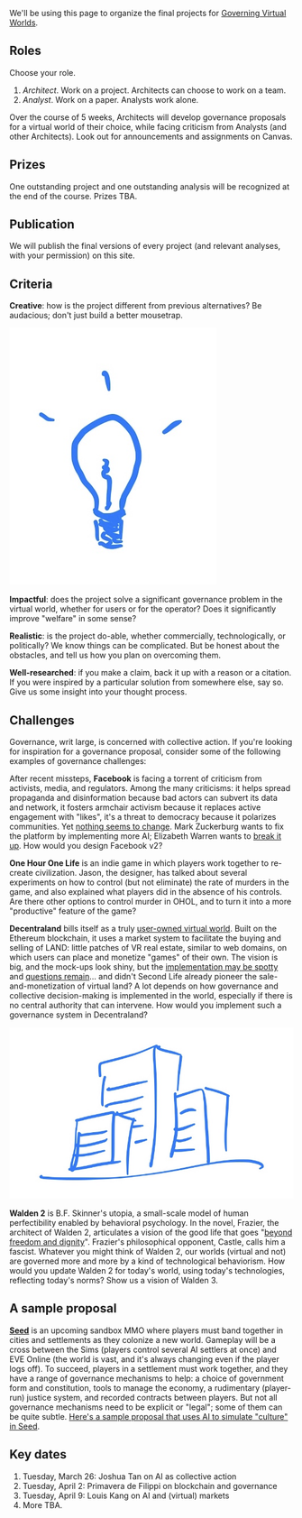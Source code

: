 We'll be using this page to organize the final projects for [Governing Virtual Worlds](https://hls.harvard.edu/academics/curriculum/catalog/default.aspx?o=72386).

## Roles

Choose your role.

1. *Architect*. Work on a project. Architects can choose to work on a team.
2. *Analyst*. Work on a paper. Analysts work alone.

Over the course of 5 weeks, Architects will develop governance proposals for a virtual world of their choice, while facing criticism from Analysts (and other Architects). Look out for announcements and assignments on Canvas.

## Prizes

One outstanding project and one outstanding analysis will be recognized at the end of the course. Prizes TBA.

## Publication

We will publish the final versions of every project (and relevant analyses, with your permission) on this site.

## Criteria

**Creative**: how is the project different from previous alternatives? Be audacious; don't just build a better mousetrap.

<img src="/329E1BC6-9536-4FBD-886E-7262D8A73532.jpeg" style="float: right, width: 50%">

**Impactful**: does the project solve a significant governance problem in the virtual world, whether for users or for the operator? Does it significantly improve "welfare" in some sense?

**Realistic**: is the project do-able, whether commercially, technologically, or politically? We know things can be complicated. But be honest about the obstacles, and tell us how you plan on overcoming them.

**Well-researched**: if you make a claim, back it up with a reason or a citation. If you were inspired by a particular solution from somewhere else, say so. Give us some insight into your thought process.

## Challenges

Governance, writ large, is concerned with collective action. If you're looking for inspiration for a governance proposal, consider some of the following examples of governance challenges:

After recent missteps, **Facebook** is facing a torrent of criticism from activists, media, and regulators. Among the many criticisms: it helps spread propaganda and disinformation because bad actors can subvert its data and network, it fosters armchair activism because it replaces active engagement with "likes", it's a threat to democracy because it polarizes communities. Yet [nothing seems to change](https://www.nytimes.com/2019/03/19/opinion/facebook-antitrust-investigation.html?action=click&module=Opinion&pgtype=Homepage). Mark Zuckerburg wants to fix the platform by implementing more AI; Elizabeth Warren wants to [break it up](https://medium.com/@teamwarren/heres-how-we-can-break-up-big-tech-9ad9e0da324c). How would you design Facebook v2?

**One Hour One Life** is an indie game in which players work together to re-create civilization. Jason, the designer, has talked about several experiments on how to control (but not eliminate) the rate of murders in the game, and also explained what players did in the absence of his controls. Are there other options to control murder in OHOL, and to turn it into a more "productive" feature of the game?

**Decentraland** bills itself as a truly [user-owned virtual world](https://medium.com/decentraland/introducing-the-decentraland-whitepaper-c115a17c77a9). Built on the Ethereum blockchain, it uses a market system to facilitate the buying and selling of LAND: little patches of VR real estate, similar to web domains, on which users can place and monetize "games" of their own. The vision is big, and the mock-ups look shiny, but the [implementation may be spotty](https://medium.com/@mattcondon/thoughts-on-decentraland-6a6ddbf9cd4a) and [questions remain](https://farsightpodcast.com/2019/03/06/opportunity-and-exit-what-decentraland-can-learn-from-second-life/)... and didn't Second Life already pioneer the sale-and-monetization of virtual land? A lot depends on how governance and collective decision-making is implemented in the world, especially if there is no central authority that can intervene. How would you implement such a governance system in Decentraland?

![](/3CE1496E-8663-4486-8558-9E4471CF3672.jpeg)

**Walden 2** is B.F. Skinner's utopia, a small-scale model of human perfectibility enabled by behavioral psychology. In the novel, Frazier, the architect of Walden 2, articulates a vision of the good life that goes "[beyond freedom and dignity](https://en.m.wikipedia.org/wiki/Beyond_Freedom_and_Dignity)". Frazier's philosophical opponent, Castle, calls him a fascist. Whatever you might think of Walden 2, our worlds (virtual and not) are governed more and more by a kind of technological behaviorism. How would you update Walden 2 for today's world, using today's technologies, reflecting today's norms? Show us a vision of Walden 3.

## A sample proposal

[**Seed**](www.seed-project.io) is an upcoming sandbox MMO where players must band together in cities and settlements as they colonize a new world. Gameplay will be a cross between the Sims (players control several AI settlers at once) and EVE Online (the world is vast, and it's always changing even if the player logs off). To succeed, players in a settlement must work together, and they have a range of governance mechanisms to help: a choice of government form and constitution, tools to manage the economy, a rudimentary (player-run) justice system, and recorded contracts between players. But not all governance mechanisms need to be explicit or "legal"; some of them can be quite subtle. [Here's a sample proposal that uses AI to simulate "culture" in Seed](https://docs.google.com/document/d/10GQFbj8mPPwey8RQZxavkvQ0q6px0gAjNe2JFeWNCHg).

## Key dates

1. Tuesday, March 26: Joshua Tan on AI as collective action
2. Tuesday, April 2: Primavera de Filippi on blockchain and governance
3. Tuesday, April 9: Louis Kang on AI and (virtual) markets
4. More TBA.
